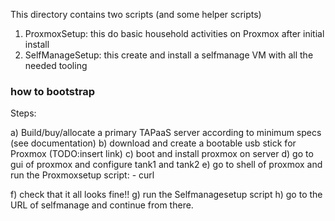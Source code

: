 
This directory contains two scripts (and some helper scripts)

1) ProxmoxSetup: this do basic household activities on Proxmox after initial install
2) SelfManageSetup: this create and install a selfmanage VM with all the needed tooling

### how to bootstrap

Steps:

a) Build/buy/allocate a primary TAPaaS server according to minimum specs (see documentation)
b) download and create a bootable usb stick for Proxmox (TODO:insert link)
c) boot and install proxmox on server
d) go to gui of proxmox and configure tank1 and tank2
e) go to shell of proxmox and run the Proxmoxsetup script:
    - curl 

f) check that it all looks fine!!
g) run the Selfmanagesetup script
h) go to the URL of selfmanage and continue from there.

